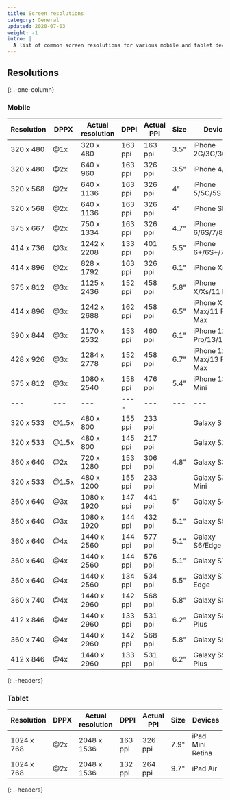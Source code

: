```yaml
---
title: Screen resolutions
category: General
updated: 2020-07-03
weight: -1
intro: |
  A list of common screen resolutions for various mobile and tablet devices, including device pixel ratio (DPPX) and pixels per inch (PPI).
---
```


## Resolutions
{: .-one-column}

### Mobile

| Resolution | DPPX  | Actual resolution | DPPI    | Actual PPI | Size  | Devices                      |
| ---        | ---   | ---               | ---     | ---        | ---   | ---                          |
| 320 x 480  | @1x   | 320 x 480         | 163 ppi | 163 ppi    | 3.5"  | iPhone 2G/3G/3GS             |
| 320 x 480  | @2x   | 640 x 960         | 163 ppi | 326 ppi    | 3.5"  | iPhone 4/4S                  |
| 320 x 568  | @2x   | 640 x 1136        | 163 ppi | 326 ppi    | 4"    | iPhone 5/5C/5S               |
| 320 x 568  | @2x   | 640 x 1136        | 163 ppi | 326 ppi    | 4"    | iPhone SE                    |
| 375 x 667  | @2x   | 750 x 1334        | 163 ppi | 326 ppi    | 4.7"  | iPhone 6/6S/7/8/SE2          |
| 414 x 736  | @3x   | 1242 x 2208       | 133 ppi | 401 ppi    | 5.5"  | iPhone 6+/6S+/7+/8+          |
| 414 x 896  | @2x   | 828 x 1792        | 163 ppi | 326 ppi    | 6.1"  | iPhone Xr/11                 |
| 375 x 812  | @3x   | 1125 x 2436       | 152 ppi | 458 ppi    | 5.8"  | iPhone X/Xs/11 Pro           |
| 414 x 896	 | @3x   | 1242 x 2688	     | 162 ppi | 458 ppi    | 6.5"  | iPhone Xs Max/11 Pro Max     |
| 390 x 844	 | @3x   | 1170 x 2532	     | 153 ppi | 460 ppi	  | 6.1"  | iPhone 12/12 Pro/13/13 Pro   |
| 428 x 926	 | @3x   | 1284 x 2778	     | 152 ppi | 458 ppi	  | 6.7"  | iPhone 12 Pro Max/13 Pro Max |
| 375 x 812  | @3x   | 1080 x 2540       | 158 ppi | 476 ppi    | 5.4"  | iPhone 13 Mini               |
| ---        | ---   | ---               | ----    | ---        | ---   | ---                          |
| 320 x 533  | @1.5x |  480 x  800       | 155 ppi | 233 ppi    |       | Galaxy S                     |
| 320 x 533  | @1.5x |  480 x  800       | 145 ppi | 217 ppi    |       | Galaxy S2                    |
| 360 x 640  | @2x   |  720 x 1280       | 153 ppi | 306 ppi    | 4.8"  | Galaxy S3                    |
| 320 x 533  | @1.5x |  480 x 1200       | 155 ppi | 233 ppi    |       | Galaxy S3 Mini               |
| 360 x 640  | @3x   | 1080 x 1920       | 147 ppi | 441 ppi    | 5"    | Galaxy S4                    |
| 360 x 640  | @3x   | 1080 x 1920       | 144 ppi | 432 ppi    | 5.1"  | Galaxy S5                    |
| 360 x 640  | @4x   | 1440 x 2560       | 144 ppi | 577 ppi    | 5.1"  | Galaxy S6/Edge               |
| 360 x 640  | @4x   | 1440 x 2560       | 144 ppi | 576 ppi    | 5.1"  | Galaxy S7                    |
| 360 x 640  | @4x   | 1440 x 2560       | 134 ppi | 534 ppi    | 5.5"  | Galaxy S7 Edge               |
| 360 x 740  | @4x   | 1440 x 2960       | 142 ppi | 568 ppi    | 5.8"  | Galaxy S8                    |
| 412 x 846  | @4x   | 1440 x 2960       | 133 ppi | 531 ppi    | 6.2"  | Galaxy S8 Plus               |
| 360 x 740  | @4x   | 1440 x 2960       | 142 ppi | 568 ppi    | 5.8"  | Galaxy S9                    |
| 412 x 846  | @4x   | 1440 x 2960       | 133 ppi | 531 ppi    | 6.2"  | Galaxy S9 Plus               |
{: .-headers}

### Tablet

| Resolution | DPPX | Actual resolution | DPPI    | Actual PPI | Size | Devices          |
| ---        | ---- | ---               | ---     | ---        | ---- | ---              |
| 1024 x 768 | @2x  | 2048 x 1536       | 163 ppi | 326 ppi    | 7.9" | iPad Mini Retina |
| 1024 x 768 | @2x  | 2048 x 1536       | 132 ppi | 264 ppi    | 9.7" | iPad Air         |
{: .-headers}
